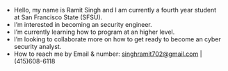 - Hello, my name is Ramit Singh and I am currently a fourth year student at San Francisco State (SFSU). 
-  I’m interested in becoming an security engineer.
-  I’m currently learning how to program at an higher level.
-  I’m looking to collaborate more on how to get ready to become an cyber security analyst.
- How to reach me by Email & number: singhramit702@gmail.com | (415)608-6118
<!---
ramitsingh447/ramitsingh447 is a ✨ special ✨ repository because its `README.md` (this file) appears on your GitHub profile.
You can click the Preview link to take a look at your changes.
--->
